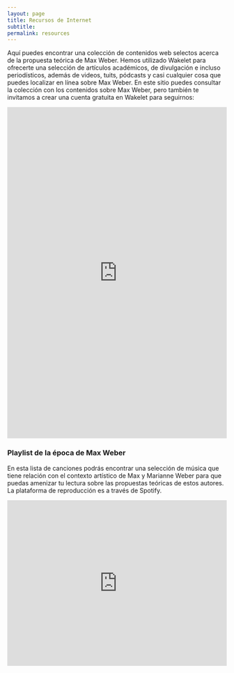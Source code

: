 ```yaml
---
layout: page
title: Recursos de Internet
subtitle: 
permalink: resources
---
```


Aquí puedes encontrar una colección de contenidos web selectos acerca de la propuesta teórica de Max Weber. Hemos utilizado Wakelet para ofrecerte una selección de artículos académicos, de divulgación e incluso periodísticos, además de videos, tuits, pódcasts y casi cualquier cosa que puedes localizar en línea sobre Max Weber. En este sitio puedes consultar la colección con los contenidos sobre Max Weber, pero también te invitamos a crear una cuenta gratuita en Wakelet para seguirnos:

<iframe data-autoresize="false" class="wakeletEmbed" width="100%" height="760px" src="https://embed.wakelet.com/wakes/2-qDxsX-0zkftTrCokpAR/grid?border=1" style="border: none" allow="autoplay"></iframe><!-- Please only call https://embed-assets.wakelet.com/wakelet-embed.js once per page --><script src="https://embed-assets.wakelet.com/wakelet-embed.js" charset="UTF-8"></script> 

### Playlist de la época de Max Weber
En esta lista de canciones podrás encontrar una selección de música que tiene relación con el contexto artístico de Max y Marianne Weber para que puedas amenizar tu lectura sobre las propuestas teóricas de estos autores. La plataforma de reproducción es a través de Spotify.
<iframe src="https://open.spotify.com/embed/playlist/2wx2sRUtDhqGTObm52KlmA?utm_source=generator" width="100%" height="380" frameBorder="0" allowfullscreen="" allow="autoplay; clipboard-write; encrypted-media; fullscreen; picture-in-picture"></iframe>
